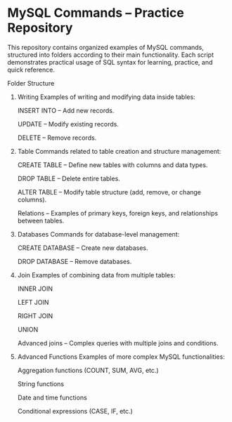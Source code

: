# MySQL Commands – Practice Repository
This repository contains organized examples of MySQL commands, structured into folders according to their main functionality.
Each script demonstrates practical usage of SQL syntax for learning, practice, and quick reference.

Folder Structure
1. Writing
Examples of writing and modifying data inside tables:

    INSERT INTO – Add new records.
    
    UPDATE – Modify existing records.
    
    DELETE – Remove records.

2. Table
Commands related to table creation and structure management:

    CREATE TABLE – Define new tables with columns and data types.
    
    DROP TABLE – Delete entire tables.
    
    ALTER TABLE – Modify table structure (add, remove, or change columns).
    
    Relations – Examples of primary keys, foreign keys, and relationships between tables.

3. Databases
    Commands for database-level management:
    
    CREATE DATABASE – Create new databases.
    
    DROP DATABASE – Remove databases.

4. Join
Examples of combining data from multiple tables:

    INNER JOIN
    
    LEFT JOIN
    
    RIGHT JOIN
    
    UNION
    
    Advanced joins – Complex queries with multiple joins and conditions.

5. Advanced Functions
Examples of more complex MySQL functionalities:

    Aggregation functions (COUNT, SUM, AVG, etc.)
    
    String functions
    
    Date and time functions
    
    Conditional expressions (CASE, IF, etc.)
